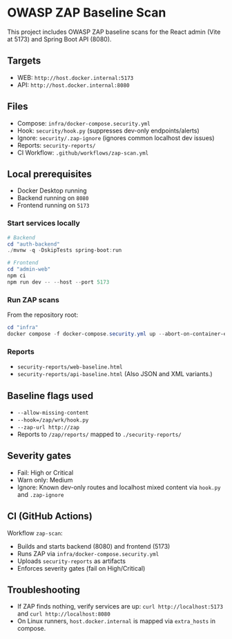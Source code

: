 # OWASP ZAP Baseline Scan

This project includes OWASP ZAP baseline scans for the React admin (Vite at 5173) and Spring Boot API (8080).

## Targets
- WEB: `http://host.docker.internal:5173`
- API: `http://host.docker.internal:8080`

## Files
- Compose: `infra/docker-compose.security.yml`
- Hook: `security/hook.py` (suppresses dev-only endpoints/alerts)
- Ignore: `security/.zap-ignore` (ignores common localhost dev issues)
- Reports: `security-reports/`
- CI Workflow: `.github/workflows/zap-scan.yml`

## Local prerequisites
- Docker Desktop running
- Backend running on `8080`
- Frontend running on `5173`

### Start services locally
```powershell
# Backend
cd "auth-backend"
./mvnw -q -DskipTests spring-boot:run
```
```powershell
# Frontend
cd "admin-web"
npm ci
npm run dev -- --host --port 5173
```

### Run ZAP scans
From the repository root:
```powershell
cd "infra"
docker compose -f docker-compose.security.yml up --abort-on-container-exit --exit-code-from zap-web zap zap-web zap-api
```

### Reports
- `security-reports/web-baseline.html`
- `security-reports/api-baseline.html`
(Also JSON and XML variants.)

## Baseline flags used
- `--allow-missing-content`
- `--hook=/zap/wrk/hook.py`
- `--zap-url http://zap`
- Reports to `/zap/reports/` mapped to `./security-reports/`

## Severity gates
- Fail: High or Critical
- Warn only: Medium
- Ignore: Known dev-only routes and localhost mixed content via `hook.py` and `.zap-ignore`

## CI (GitHub Actions)
Workflow `zap-scan`:
- Builds and starts backend (8080) and frontend (5173)
- Runs ZAP via `infra/docker-compose.security.yml`
- Uploads `security-reports` as artifacts
- Enforces severity gates (fail on High/Critical)

## Troubleshooting
- If ZAP finds nothing, verify services are up: `curl http://localhost:5173` and `curl http://localhost:8080`
- On Linux runners, `host.docker.internal` is mapped via `extra_hosts` in compose.


